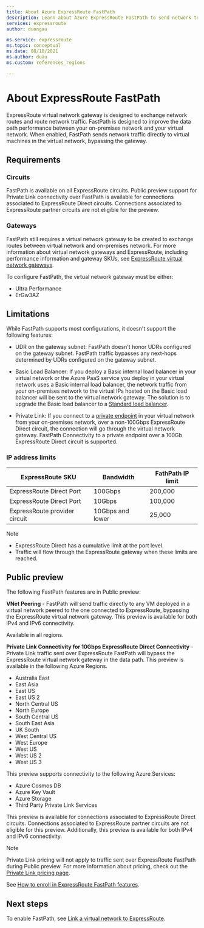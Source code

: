```yaml
---
title: About Azure ExpressRoute FastPath
description: Learn about Azure ExpressRoute FastPath to send network traffic by bypassing the gateway
services: expressroute
author: duongau

ms.service: expressroute
ms.topic: conceptual
ms.date: 08/10/2021
ms.author: duau
ms.custom: references_regions

---
```

# About ExpressRoute FastPath

ExpressRoute virtual network gateway is designed to exchange network routes and route network traffic. FastPath is designed to improve the data path performance between your on-premises network and your virtual network. When enabled, FastPath sends network traffic directly to virtual machines in the virtual network, bypassing the gateway.

## Requirements

### Circuits

FastPath is available on all ExpressRoute circuits. Public preview support for Private Link connectivity over FastPath is available for connections associated to ExpressRoute Direct circuits. Connections associated to ExpressRoute partner circuits are not eligible for the preview.

### Gateways

FastPath still requires a virtual network gateway to be created to exchange routes between virtual network and on-premises network. For more information about virtual network gateways and ExpressRoute, including performance information and gateway SKUs, see [ExpressRoute virtual network gateways](expressroute-about-virtual-network-gateways.md).

To configure FastPath, the virtual network gateway must be either:

* Ultra Performance
* ErGw3AZ

## Limitations

While FastPath supports most configurations, it doesn't support the following features:

* UDR on the gateway subnet: FastPath doesn't honor UDRs configured on the gateway subnet. FastPath traffic bypasses any next-hops determined by UDRs configured on the gateway subnet.

* Basic Load Balancer: If you deploy a Basic internal load balancer in your virtual network or the Azure PaaS service you deploy in your virtual network uses a Basic internal load balancer, the network traffic from your on-premises network to the virtual IPs hosted on the Basic load balancer will be sent to the virtual network gateway. The solution is to upgrade the Basic load balancer to a [Standard load balancer](../load-balancer/load-balancer-overview.md).

* Private Link: If you connect to a [private endpoint](../private-link/private-link-overview.md) in your virtual network from your on-premises network, over a non-100Gbps ExpressRoute Direct circuit, the connection will go through the virtual network gateway. FastPath Connectivity to a private endpoint over a 100Gb ExpressRoute Direct circuit is supported.

### IP address limits

| ExpressRoute SKU | Bandwidth | FathPath IP limit |
| -- | -- | -- |
| ExpressRoute Direct Port | 100Gbps | 200,000 |
| ExpressRoute Direct Port | 10Gbps | 100,000 |
| ExpressRoute provider circuit | 10Gbps and lower | 25,000 |

> [!NOTE]
> * ExpressRoute Direct has a cumulative limit at the port level.
> * Traffic will flow through the ExpressRoute gateway when these limits are reached.
>

## Public preview

The following FastPath features are in Public preview:

**VNet Peering** - FastPath will send traffic directly to any VM deployed in a virtual network peered to the one connected to ExpressRoute, bypassing the ExpressRoute virtual network gateway. This preview is available for both IPv4 and IPv6 connectivity.

Available in all regions.

**Private Link Connectivity for 10Gbps ExpressRoute Direct Connectivity** - Private Link traffic sent over ExpressRoute FastPath will bypass the ExpressRoute virtual network gateway in the data path.
This preview is available in the following Azure Regions.
- Australia East
- East Asia
- East US
- East US 2
- North Central US
- North Europe
- South Central US
- South East Asia
- UK South
- West Central US
- West Europe
- West US
- West US 2
- West US 3

This preview supports connectivity to the following Azure Services:
- Azure Cosmos DB
- Azure Key Vault
- Azure Storage
- Third Party Private Link Services

This preview is available for connections associated to ExpressRoute Direct circuits. Connections associated to ExpressRoute partner circuits are not eligible for this preview. Additionally, this preview is available for both IPv4 and IPv6 connectivity.

> [!NOTE]
> Private Link pricing will not apply to traffic sent over ExpressRoute FastPath during Public preview. For more information about pricing, check out the [Private Link pricing page](https://azure.microsoft.com/pricing/details/private-link/).
> 

See [How to enroll in ExpressRoute FastPath features](expressroute-howto-linkvnet-arm.md#enroll-in-expressroute-fastpath-features-preview).

 
## Next steps

To enable FastPath, see [Link a virtual network to ExpressRoute](expressroute-howto-linkvnet-arm.md#configure-expressroute-fastpath).
